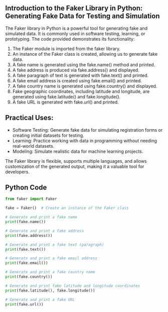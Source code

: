 ## Introduction to the Faker Library in Python: Generating Fake Data for Testing and Simulation
The Faker library in Python is a powerful tool for generating fake and simulated data. It is commonly used in software testing, learning, or prototyping. The code provided demonstrates its functionality:
1. The Faker module is imported from the faker library.
2. An instance of the Faker class is created, allowing us to generate fake data.
3. A fake name is generated using the fake.name() method and printed.
4. A fake address is produced via fake.address() and displayed.
5. A fake paragraph of text is generated with fake.text() and printed.
6. A fake email address is created using fake.email() and printed.
7. A fake country name is generated using fake.country() and displayed.
8. Fake geographic coordinates, including latitude and longitude, are generated using fake.latitude() and fake.longitude().
9. A fake URL is generated with fake.url() and printed.

## Practical Uses:
- Software Testing: Generate fake data for simulating registration forms or creating initial datasets for testing.
- Learning: Practice working with data in programming without needing real-world datasets.
- Modeling: Simulate realistic data for machine learning projects.

The Faker library is flexible, supports multiple languages, and allows customization of the generated output, making it a valuable tool for developers.

## Python Code
```python
from faker import Faker

fake = Faker()  # Create an instance of the Faker class

# Generate and print a fake name
print(fake.name()) 

# Generate and print a fake address
print(fake.address()) 

# Generate and print a fake text (paragraph)
print(fake.text()) 

# Generate and print a fake email address
print(fake.email()) 

# Generate and print a fake country name
print(fake.country()) 

# Generate and print fake latitude and longitude coordinates
print(fake.latitude(), fake.longitude()) 

# Generate and print a fake URL
print(fake.url()) 

```
